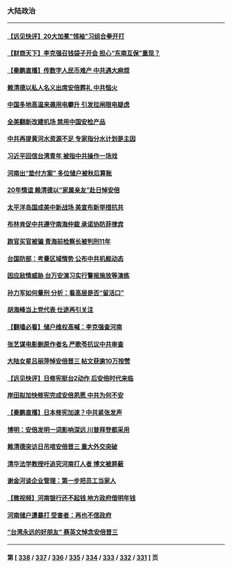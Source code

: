 ### 大陆政治
---
#### [【远见快评】20大加冕“领袖”习组合拳开打](../../pages/ncid277/n13779419.md) 
#### [【财商天下】李克强召钱袋子开会 担心“东南互保”重现？](../../pages/ncid277/n13779421.md) 
#### [【秦鹏直播】传数字人民币难产 中共遇大麻烦](../../pages/ncid277/n13779496.md) 
#### [赖清德以私人名义出席安倍葬礼 中共恼火](../../pages/ncid277/n13779158.md) 
#### [中国多地高温来袭用电攀升 引发拉闸限电疑虑](../../pages/ncid277/n13779376.md) 
#### [全美翻新改建机场 禁用中国安检产品](../../pages/ncid277/n13779356.md) 
#### [中共再提黄河水资源不足 专家指分水计划是主因](../../pages/ncid277/n13779370.md) 
#### [习近平回信台湾青年 被指中共操作一场戏](../../pages/ncid277/n13779271.md) 
#### [河南出“垫付方案” 多位储户被秋后算账](../../pages/ncid277/n13779371.md) 
#### [20年情谊 赖清德以“家属亲友”赴日悼安倍](../../pages/ncid277/n13779274.md) 
#### [太平洋岛国成美中新战场 美宣布新举措抗共](../../pages/ncid277/n13779327.md) 
#### [布林肯促中共遵守南海仲裁 承诺协防菲律宾](../../pages/ncid277/n13779175.md) 
#### [跑官买官被骗 青海前检察长被判刑11年](../../pages/ncid277/n13779142.md) 
#### [台国防部：考量区域情势 公布中共机舰动态](../../pages/ncid277/n13779004.md) 
#### [因应敌情威胁 台万安演习实行警报施放等演练](../../pages/ncid277/n13778950.md) 
#### [孙力军如何量刑 分析：看高层是否“留活口”](../../pages/ncid277/n13778952.md) 
#### [胡海峰当上党代表 仕途再引关注](../../pages/ncid277/n13778853.md) 
#### [【翻墙必看】储户维权高喊：李克强查河南](../../pages/ncid277/n13778849.md) 
#### [张艺谋电影删原作者名 严歌苓抗议中共审查](../../pages/ncid277/n13778767.md) 
#### [大陆女星吕丽萍悼安倍晋三 帖文获逾10万按赞](../../pages/ncid277/n13778721.md) 
#### [【远见快评】日修宪挺台2动作 后安倍时代来临](../../pages/ncid277/n13778757.md) 
#### [岸田拟加快修宪完成安倍夙愿 中共为何不安](../../pages/ncid277/n13778731.md) 
#### [【秦鹏直播】日本修宪加速？中共紧张发声](../../pages/ncid277/n13778609.md) 
#### [博明：安倍发明一词影响深远 川普拜登都采用](../../pages/ncid277/n13778667.md) 
#### [赖清德突访日吊唁安倍晋三 重大外交突破](../../pages/ncid277/n13778710.md) 
#### [清华法学教授吁追究河南打人者 博文被屏蔽](../../pages/ncid277/n13778693.md) 
#### [谢金河谈企业管理：第一步把员工当家人](../../pages/ncid277/n13778483.md) 
#### [【微视频】河南银行还不起钱 地方政府借明年钱](../../pages/ncid277/n13778575.md) 
#### [河南储户遭暴打 受害者：再也不信政府](../../pages/ncid277/n13778457.md) 
#### [“台湾永远的好朋友” 蔡英文悼念安倍晋三](../../pages/ncid277/n13778354.md) 

---
#### 第 [ [338](./338.md) / [337](./337.md) / [336](./336.md) / [335](./335.md) / [334](./334.md) / [333](./333.md) / [332](./332.md) / [331](./331.md) ] 页
